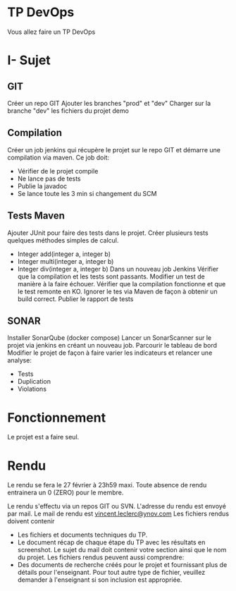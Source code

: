 
# TP DevOps

Vous allez faire un TP DevOps

# I- Sujet

## GIT 

Créer un repo GIT
Ajouter les branches "prod" et "dev"
Charger sur la branche "dev" les fichiers du projet demo

## Compilation

Créer un job jenkins qui récupère le projet sur le repo GIT et démarre une compilation via maven.
Ce job doit:
- Vérifier de le projet compile
- Ne lance pas de tests
- Publie la javadoc
- Se lance toute les 3 min si changement du SCM

## Tests Maven

Ajouter JUnit pour faire des tests dans le projet.
Créer plusieurs tests quelques méthodes simples de calcul.
- Integer add(integer a, integer b)
- Integer multi(integer a, integer b)
- Integer div(integer a, integer b)
Dans un nouveau job Jenkins
Vérifier que la compilation et les tests sont passants.
Modifier un test de manière à la faire échouer.
Vérifier que la compilation fonctionne et que le test remonte en KO.
Ignorer le tes via Maven de façon à obtenir un build correct.
Publier le rapport de tests


## SONAR

Installer SonarQube (docker compose)
Lancer un SonarScanner sur le projet via jenkins en créant un nouveau job.
Parcourir le tableau de bord
Modifier le projet de façon à faire varier les indicateurs et relancer une analyse:
- Tests
- Duplication
- Violations


# Fonctionnement

Le projet est a faire seul.

# Rendu

Le rendu se fera le 27 février à 23h59 maxi.
Toute absence de rendu entrainera un 0 (ZERO) pour le membre.

Le rendu s'effectu via un repos GIT ou SVN. L'adresse du rendu est envoyé par mail.
Le mail de rendu est vincent.leclerc@ynov.com
Les fichiers rendus doivent contenir
  - Les fichiers et documents techniques du TP.
  - Le document récap de chaque étape du TP avec les résultats en screenshot.
Le sujet du mail doit contenir votre section ainsi que le nom du projet.
Les fichiers rendus peuvent aussi comprendre: 
  - Des documents de recherche créés pour le projet et fournissant plus de détails pour l'enseignant.
Pour tout autre type de fichier, veuillez demander à l'enseignant si son inclusion est appropriée.